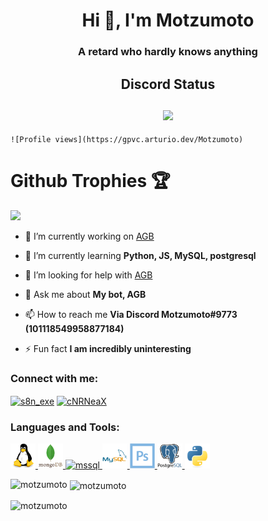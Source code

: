 <h1 align="center">Hi 👋, I'm Motzumoto</h1>
<h3 align="center">A retard who hardly knows anything</h3>

<div  align="center">
    <h2>Discord Status<br><br>
    <a href="https://discord.com/users/101118549958877184">
    <img height="80px" src="https://discord.c99.nl/widget/theme-3/101118549958877184.png" />
    </a><br>
</div>

	![Profile views](https://gpvc.arturio.dev/Motzumoto)

<div align=left>
	<h1>Github Trophies 🏆</h1>
	<img src="https://github-profile-trophy.vercel.app/?username=motzumoto&theme=discord&no-frame=true">
</div>

- 🔭 I’m currently working on [AGB](https://top.gg/bot/723726581864071178)

- 🌱 I’m currently learning **Python, JS, MySQL, postgresql**

- 🤝 I’m looking for help with [AGB](https://top.gg/bot/723726581864071178)

- 💬 Ask me about **My bot, AGB**

- 📫 How to reach me **Via Discord Motzumoto#9773 (101118549958877184)**

- ⚡ Fun fact **I am incredibly uninteresting**

<h3 align="left">Connect with me:</h3>
<p align="left">
<a href="https://instagram.com/s8n_exe" target="blank"><img align="center" src="https://raw.githubusercontent.com/rahuldkjain/github-profile-readme-generator/master/src/images/icons/Social/instagram.svg" alt="s8n_exe" height="30" width="40" /></a>
<a href="https://discord.gg/cNRNeaX" target="blank"><img align="center" src="https://raw.githubusercontent.com/rahuldkjain/github-profile-readme-generator/master/src/images/icons/Social/discord.svg" alt="cNRNeaX" height="30" width="40" /></a>
</p>

<h3 align="left">Languages and Tools:</h3>
<p align="left"> <a href="https://www.linux.org/" target="_blank"> <img src="https://raw.githubusercontent.com/devicons/devicon/master/icons/linux/linux-original.svg" alt="linux" width="40" height="40"/> </a> <a href="https://www.mongodb.com/" target="_blank"> <img src="https://raw.githubusercontent.com/devicons/devicon/master/icons/mongodb/mongodb-original-wordmark.svg" alt="mongodb" width="40" height="40"/> </a> <a href="https://www.microsoft.com/en-us/sql-server" target="_blank"> <img src="https://www.svgrepo.com/show/303229/microsoft-sql-server-logo.svg" alt="mssql" width="40" height="40"/> </a> <a href="https://www.mysql.com/" target="_blank"> <img src="https://raw.githubusercontent.com/devicons/devicon/master/icons/mysql/mysql-original-wordmark.svg" alt="mysql" width="40" height="40"/> </a> <a href="https://www.photoshop.com/en" target="_blank"> <img src="https://raw.githubusercontent.com/devicons/devicon/master/icons/photoshop/photoshop-line.svg" alt="photoshop" width="40" height="40"/> </a> <a href="https://www.postgresql.org" target="_blank"> <img src="https://raw.githubusercontent.com/devicons/devicon/master/icons/postgresql/postgresql-original-wordmark.svg" alt="postgresql" width="40" height="40"/> </a> <a href="https://www.python.org" target="_blank"> <img src="https://raw.githubusercontent.com/devicons/devicon/master/icons/python/python-original.svg" alt="python" width="40" height="40"/> </a> </p>

<p><img align="left" src="https://github-readme-stats.vercel.app/api/top-langs?username=motzumoto&show_icons=true&theme=dark&locale=en&layout=compact" alt="motzumoto" /></p>

<p>&nbsp;<img align="center" src="https://github-readme-stats.vercel.app/api?username=motzumoto&show_icons=true&theme=dark&title_color=ffffff&text_color=009919&locale=en" alt="motzumoto" /></p>

<p><img align="center" src="https://github-readme-streak-stats.herokuapp.com/?user=motzumoto&theme=dark" alt="motzumoto" /></p>
